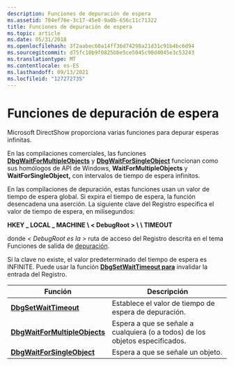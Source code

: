 ```yaml
---
description: Funciones de depuración de espera
ms.assetid: 784ef76e-3c17-45e0-9a0b-656c11c71322
title: Funciones de depuración de espera
ms.topic: article
ms.date: 05/31/2018
ms.openlocfilehash: 3f2aabec60a14ff36d74298a21d31c91b4bc6d94
ms.sourcegitcommit: d75fc10b9f0825bbe5ce5045c90d4045e3c53243
ms.translationtype: MT
ms.contentlocale: es-ES
ms.lasthandoff: 09/13/2021
ms.locfileid: "127272735"
---
```

# <a name="wait-debugging-functions"></a>Funciones de depuración de espera

Microsoft DirectShow proporciona varias funciones para depurar esperas infinitas.

En las compilaciones comerciales, las funciones [**DbgWaitForMultipleObjects**](dbgwaitformultipleobjects.md) y [**DbgWaitForSingleObject**](dbgwaitforsingleobject.md) funcionan como sus homólogos de API de Windows, **WaitForMultipleObjects** y **WaitForSingleObject,** con intervalos de tiempo de espera infinitos.

En las compilaciones de depuración, estas funciones usan un valor de tiempo de espera global. Si expira el tiempo de espera, la función desencadena una aserción. La siguiente clave del Registro especifica el valor de tiempo de espera, en milisegundos:

**HKEY \_ LOCAL \_ MACHINE \\ &lt; DebugRoot &gt; \\ <Module Name> \\ TIMEOUT**

donde *&lt; DebugRoot es la &gt;* ruta de acceso del Registro descrita en el tema Funciones de salida de [depuración](debug-output-functions.md).

Si la clave no existe, el valor predeterminado del tiempo de espera es INFINITE. Puede usar la función [**DbgSetWaitTimeout para**](dbgsetwaittimeout.md) invalidar la entrada del Registro.



| Función                                                       | Descripción                                                     |
|----------------------------------------------------------------|-----------------------------------------------------------------|
| [**DbgSetWaitTimeout**](dbgsetwaittimeout.md)                 | Establece el valor de tiempo de espera de depuración.                              |
| [**DbgWaitForMultipleObjects**](dbgwaitformultipleobjects.md) | Espera a que se señale a cualquiera (o a todos) de los objetos especificados. |
| [**DbgWaitForSingleObject**](dbgwaitforsingleobject.md)       | Espera a que se señale un objeto.                         |



 

 

 



